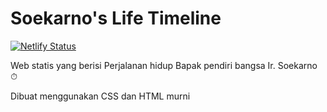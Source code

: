 # Soekarno's Life Timeline
[![Netlify Status](https://api.netlify.com/api/v1/badges/24b15121-03b9-4d07-a96a-c5c82e17af28/deploy-status)](https://app.netlify.com/sites/niscita-soekarno/deploys)

Web statis yang berisi Perjalanan hidup Bapak pendiri bangsa Ir. Soekarno ⏱

Dibuat menggunakan CSS dan HTML murni
